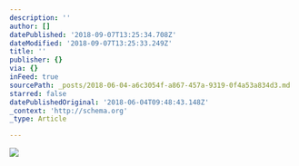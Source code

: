 ```yaml
---
description: ''
author: []
datePublished: '2018-09-07T13:25:34.708Z'
dateModified: '2018-09-07T13:25:33.249Z'
title: ''
publisher: {}
via: {}
inFeed: true
sourcePath: _posts/2018-06-04-a6c3054f-a867-457a-9319-0f4a53a834d3.md
starred: false
datePublishedOriginal: '2018-06-04T09:48:43.148Z'
_context: 'http://schema.org'
_type: Article

---
```

![](https://the-grid-user-content.s3-us-west-2.amazonaws.com/64fdbb21-15cd-4656-9ec4-1bacc27856d9.jpg)